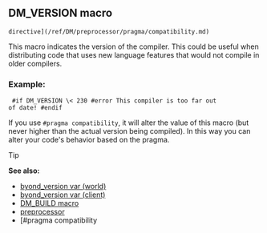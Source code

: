 ## DM_VERSION macro

    directive](/ref/DM/preprocessor/pragma/compatibility.md) 

This macro indicates the version of the compiler. This could be
useful when distributing code that uses new language features that would
not compile in older compilers.
### Example:

``` dm
 #if DM_VERSION \< 230 #error This compiler is too far out
of date! #endif 
```
 

If you use `#pragma compatibility`,
it will alter the value of this macro (but never higher than the actual
version being compiled). In this way you can alter your code\'s behavior
based on the pragma.

> [!TIP] 
> **See also:**
> +   [byond_version var (world)](/ref/world/var/byond_version.md) 
> +   [byond_version var (client)](/ref/client/var/byond_version.md) 
> +   [DM_BUILD macro](/ref/DM/preprocessor/DM_BUILD.md) 
> +   [preprocessor](/ref/DM/preprocessor.md) 
> +   [#pragma compatibility